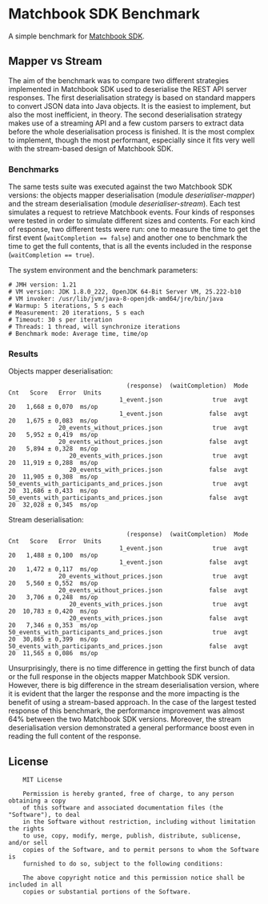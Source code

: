 # Matchbook SDK Benchmark

A simple benchmark for [Matchbook SDK](https://github.com/matchbook-technology/matchbook-sdk).

## Mapper vs Stream

The aim of the benchmark was to compare two different strategies implemented in Matchbook SDK used to deserialise the
REST API server responses. The first deserialisation strategy is based on standard mappers to convert JSON data into
Java objects. It is the easiest to implement, but also the most inefficient, in theory. The second deserialisation
strategy makes use of a streaming API and a few custom parsers to extract data before the whole deserialisation process
is finished. It is the most complex to implement, though the most performant, especially since it fits very well with
the stream-based design of Matchbook SDK.

### Benchmarks

The same tests suite was executed against the two Matchbook SDK versions: the objects mapper deserialisation (module
_deserialiser-mapper_) and the stream deserialisation (module _deserialiser-stream_). Each test simulates a request to
retrieve Matchbook events. Four kinds of responses were tested in order to simulate different sizes and contents. For
each kind of response, two different tests were run: one to measure the time to get the first event
(`waitCompletion == false`) and another one to benchmark the time to get the full contents, that is all the events
included in the response (`waitCompletion == true`).

The system environment and the benchmark parameters:
```text
# JMH version: 1.21
# VM version: JDK 1.8.0_222, OpenJDK 64-Bit Server VM, 25.222-b10
# VM invoker: /usr/lib/jvm/java-8-openjdk-amd64/jre/bin/java
# Warmup: 5 iterations, 5 s each
# Measurement: 20 iterations, 5 s each
# Timeout: 30 s per iteration
# Threads: 1 thread, will synchronize iterations
# Benchmark mode: Average time, time/op
```

### Results

Objects mapper deserialisation:
```text
                                 (response)  (waitCompletion)  Mode  Cnt   Score   Error  Units
                               1_event.json              true  avgt   20   1,668 ± 0,070  ms/op
                               1_event.json             false  avgt   20   1,675 ± 0,083  ms/op
              20_events_without_prices.json              true  avgt   20   5,952 ± 0,419  ms/op
              20_events_without_prices.json             false  avgt   20   5,894 ± 0,328  ms/op
                 20_events_with_prices.json              true  avgt   20  11,919 ± 0,288  ms/op
                 20_events_with_prices.json             false  avgt   20  11,905 ± 0,308  ms/op
50_events_with_participants_and_prices.json              true  avgt   20  31,686 ± 0,433  ms/op
50_events_with_participants_and_prices.json             false  avgt   20  32,028 ± 0,345  ms/op
```

Stream deserialisation:
```text
                                 (response)  (waitCompletion)  Mode  Cnt   Score   Error  Units
                               1_event.json              true  avgt   20   1,488 ± 0,100  ms/op
                               1_event.json             false  avgt   20   1,472 ± 0,117  ms/op
              20_events_without_prices.json              true  avgt   20   5,560 ± 0,552  ms/op
              20_events_without_prices.json             false  avgt   20   3,706 ± 0,248  ms/op
                 20_events_with_prices.json              true  avgt   20  10,783 ± 0,420  ms/op
                 20_events_with_prices.json             false  avgt   20   7,346 ± 0,353  ms/op
50_events_with_participants_and_prices.json              true  avgt   20  30,865 ± 0,399  ms/op
50_events_with_participants_and_prices.json             false  avgt   20  11,565 ± 0,086  ms/op
```

Unsurprisingly, there is no time difference in getting the first bunch of data or the full response in the objects
mapper Matchbook SDK version. However, there is big difference in the stream deserialisation version, where it is
evident that the larger the response and the more impacting is the benefit of using a stream-based approach. In the case
of the largest tested response of this benchmark, the performance improvement was almost 64% between the two Matchbook
SDK versions. Moreover, the stream deserialisation version demonstrated a general performance boost even in reading the
full content of the response.

## License
```
    MIT License
    
    Permission is hereby granted, free of charge, to any person obtaining a copy
    of this software and associated documentation files (the "Software"), to deal
    in the Software without restriction, including without limitation the rights
    to use, copy, modify, merge, publish, distribute, sublicense, and/or sell
    copies of the Software, and to permit persons to whom the Software is
    furnished to do so, subject to the following conditions:
    
    The above copyright notice and this permission notice shall be included in all
    copies or substantial portions of the Software.
```